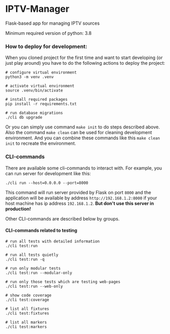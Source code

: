 # IPTV-Manager
Flask-based app for managing IPTV sources

Minimum required version of python: 3.8

### How to deploy for development:
When you cloned project for the first time and want to start developing (or just play around) you have to do the following actions to deploy the project:

```
# configure virtual environment
python3 -m venv .venv

# activate virtual environment
source .venv/bin/activate

# install required packages
pip install -r requirements.txt

# run database migrations
./cli db upgrade

```

Or you can simply use command `make init` to do steps described above.
Also the command `make clean` can be used for cleaning development environment.
And you can combine these commands like this `make clean init` to recreate the environment.


### CLI-commands

There are available some cli-commands to interact with.
For example, you can run server for development like this:

```
./cli run --host=0.0.0.0 --port=8000
```

This command will run server provided by Flask on port `8000`
and the application will be available by address `http://192.168.1.2:8000`
if your host machine has ip address `192.168.1.2`. **But don't use this server
in production!**

Other CLI-commands are described below by groups.

#### CLI-commands related to testing

```
# run all tests with detailed information
./cli test:run

# run all tests quietly
./cli test:run -q

# run only modular tests
./cli test:run --modular-only

# run only those tests which are testing web-pages
./cli test:run --web-only

# show code coverage
./cli test:coverage

# list all fixtures
./cli test:fixtures

# list all markers
./cli test:markers
```
